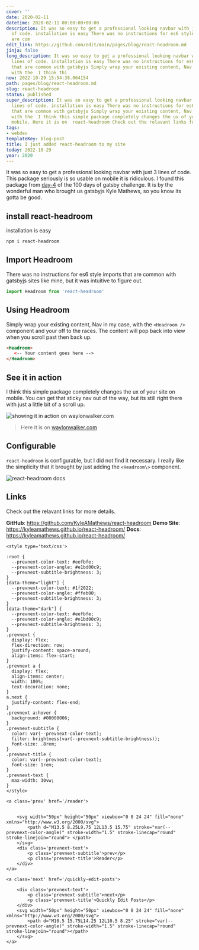 ```yaml
---
cover: ''
date: 2020-02-11
datetime: 2020-02-11 00:00:00+00:00
description: It was so easy to get a professional looking navbar with just 3 lines
  of code. installation is easy There was no instructions for es6 style imports that
  are com
edit_link: https://github.com/edit/main/pages/blog/react-headroom.md
jinja: false
long_description: It was so easy to get a professional looking navbar with just 3
  lines of code. installation is easy There was no instructions for es6 style imports
  that are common with gatsbyjs Simply wrap your existing content, Nav in my case,
  with the  I think thi
now: 2022-10-29 15:54:38.064154
path: pages/blog/react-headroom.md
slug: react-headroom
status: published
super_description: It was so easy to get a professional looking navbar with just 3
  lines of code. installation is easy There was no instructions for es6 style imports
  that are common with gatsbyjs Simply wrap your existing content, Nav in my case,
  with the  I think this simple package completely changes the ux of your site on
  mobile. Here it is on  react-headroom Check out the relavant links for more details.
tags:
- webdev
templateKey: blog-post
title: I just added react-headroom to my site
today: 2022-10-29
year: 2020
---
```


It was so easy to get a professional looking navbar with just 3 lines of code.
This package seriously is so usable on mobile it is ridiculous.  I found this
package from
[day-4](https://www.gatsbyjs.org/blog/100days/react-component/?utm_campaign=100%20Days%20of%20Gatsby&utm_source=hs_email&utm_medium=email&utm_content=82376619&_hsenc=p2ANqtz-_DBh1A1A-GEy2TujddXq_H1de5wGZ_X6jIqB2wv_PE7QgUk40pfi64jbSVHv-S3bfzKZOQywtoTuup2aeO0o_KpeiF8w&_hsmi=82376619)
of the 100 days of gatsby challenge.  It is by the wonderful man who brought us
gatsbyjs Kyle Mathews, so you know its gotta be good.

## install react-headroom

installation is easy

``` bash
npm i react-headroom
```

## Import Headroom

There was no instructions for es6 style imports that are common with gatsbyjs
sites like mine, but it was intuitive to figure out.

``` js
import Headroom from 'react-headroom'
```

## Using Headroom

Simply wrap your existing content, Nav in my case, with the `<Headroom />`
component and your off to the races.  The content will pop back into view when
you scroll past then back up.

``` html
<Headroom>
   <-- Your content goes here -->
</Headroom>
```

## See it in action

I think this simple package completely changes the ux of your site on mobile.
You can get that sticky nav out of the way, but its still right there with just
a little bit of a scroll up.

![showing it in action on waylonwalker.com](https://images.waylonwalker.com/react-headroom-b.gif)

> Here it is on [waylonwalker.com](https://waylonwalker.com)

## Configurable

`react-headroom` is configurable, but I did not find it necessary.  I really
like the simplicity that it brought by just adding the `<Headroom\>` component.

![react-headroom docs](https://images.waylonwalker.com/react-headroom-docs.png)

## Links

Check out the relavant links for more details.

**GitHub**: https://github.com/KyleAMathews/react-headroom
**Demo Site**: https://kyleamathews.github.io/react-headroom/
**Docs**: https://kyleamathews.github.io/react-headroom/
<div class='prevnext'>

    <style type='text/css'>

    :root {
      --prevnext-color-text: #eefbfe;
      --prevnext-color-angle: #e1bd00c9;
      --prevnext-subtitle-brightness: 3;
    }
    [data-theme="light"] {
      --prevnext-color-text: #1f2022;
      --prevnext-color-angle: #ffeb00;
      --prevnext-subtitle-brightness: 3;
    }
    [data-theme="dark"] {
      --prevnext-color-text: #eefbfe;
      --prevnext-color-angle: #e1bd00c9;
      --prevnext-subtitle-brightness: 3;
    }
    .prevnext {
      display: flex;
      flex-direction: row;
      justify-content: space-around;
      align-items: flex-start;
    }
    .prevnext a {
      display: flex;
      align-items: center;
      width: 100%;
      text-decoration: none;
    }
    a.next {
      justify-content: flex-end;
    }
    .prevnext a:hover {
      background: #00000006;
    }
    .prevnext-subtitle {
      color: var(--prevnext-color-text);
      filter: brightness(var(--prevnext-subtitle-brightness));
      font-size: .8rem;
    }
    .prevnext-title {
      color: var(--prevnext-color-text);
      font-size: 1rem;
    }
    .prevnext-text {
      max-width: 30vw;
    }
    </style>
    
    <a class='prev' href='/reader'>
    

        <svg width="50px" height="50px" viewbox="0 0 24 24" fill="none" xmlns="http://www.w3.org/2000/svg">
            <path d="M13.5 8.25L9.75 12L13.5 15.75" stroke="var(--prevnext-color-angle)" stroke-width="1.5" stroke-linecap="round" stroke-linejoin="round"> </path>
        </svg>
        <div class='prevnext-text'>
            <p class='prevnext-subtitle'>prev</p>
            <p class='prevnext-title'>Reader</p>
        </div>
    </a>
    
    <a class='next' href='/quickly-edit-posts'>
    
        <div class='prevnext-text'>
            <p class='prevnext-subtitle'>next</p>
            <p class='prevnext-title'>Quickly Edit Posts</p>
        </div>
        <svg width="50px" height="50px" viewbox="0 0 24 24" fill="none" xmlns="http://www.w3.org/2000/svg">
            <path d="M10.5 15.75L14.25 12L10.5 8.25" stroke="var(--prevnext-color-angle)" stroke-width="1.5" stroke-linecap="round" stroke-linejoin="round"></path>
        </svg>
    </a>
  </div>
